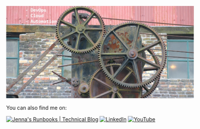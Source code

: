 ![Cogs](https://github.com/jksprattler/jksprattler/blob/main/cogs1.jpg)

You can also find me on:

[![Jenna's Runbooks | Technical Blog](https://img.shields.io/badge/Jenna's%20Runbooks%20%7C%20Tech%20Blog-100000?style=for-the-badge&logo=github&logoColor=white)](https://jksprattler.github.io/jennas-runbooks/)
[![LinkedIn](https://img.shields.io/badge/linkedin-%230077B5.svg?&style=for-the-badge&logo=linkedin&logoColor=white)](https://www.linkedin.com/in/jennasprattler)
[![YouTube](https://img.shields.io/badge/youtube-%23FF0000.svg?&style=for-the-badge&logo=youtube&logoColor=white)](https://youtube.com/@jennasrunbooks)
